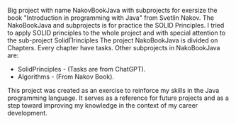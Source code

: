 Big project with name NakovBookJava with subprojects for exersize the book "Introduction in programming with Java" from Svetlin Nakov.
The NakoBookJava and subprojects is for practice the SOLID Principles.
I tried to apply SOLID principles to the whole project and with special attention to the sub-project SolidПrinciples
The project NakoBookJava is divided on Chapters.
Every chapter have tasks.
Other subprojects in NakoBookJava are:
- SolidPrinciples - (Tasks are from ChatGPT).
- Algorithms - (From Nakov Book).

This project was created as an exercise to reinforce my skills in the Java programming language.
It serves as a reference for future projects and as a step toward improving my knowledge in the context of my career development.
